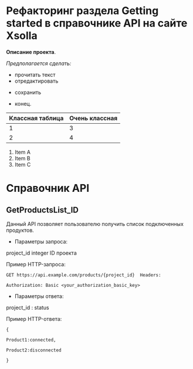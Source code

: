 # Рефакторинг раздела Getting started в справочнике API на сайте Xsolla

__Описание проекта__.

*Предполагается сделать:*

- прочитать текст
- отредактировать
* сохранить

- конец.

| Классная таблица | Очень классная |
| ------------- | ------------- |
| 1  | 3  |
| 2  | 4  |


  
1. Item A
2. Item B
3. Item C

# Справочник API

## GetProductsList_ID

Данный API позволяет пользователю получить список подключенных продуктов.


- Параметры запроса:

project_id integer ID проекта

Пример HTTP-запроса:

` GET https://api.example.com/products/{project_id} 
Headers: `

`Authorization: Basic <your_authorization_basic_key> `

- Параметры ответа:

project_id : status

Пример HTTP-ответа:

`{`

`Product1:connected, `

`Product2:disconnected`

`}`

